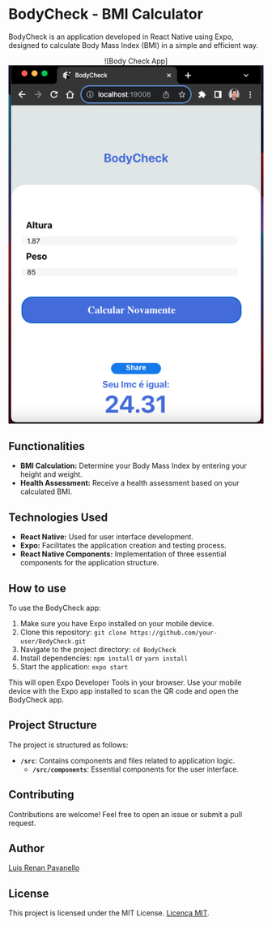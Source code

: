 # BodyCheck - BMI Calculator

BodyCheck is an application developed in React Native using Expo, designed to calculate Body Mass Index (BMI) in a simple and efficient way.

<div align="center">
![Body Check App]
</div>

<div align="center">
<img src="bodycheck.png" alt="LRP" width="auto"  height="auto" />
</div>

## Functionalities
 
- **BMI Calculation:** Determine your Body Mass Index by entering your height and weight.
- **Health Assessment:** Receive a health assessment based on your calculated BMI.

## Technologies Used

- **React Native:** Used for user interface development.
- **Expo:** Facilitates the application creation and testing process.
- **React Native Components:** Implementation of three essential components for the application structure.

## How to use

To use the BodyCheck app:

1. Make sure you have Expo installed on your mobile device.
2. Clone this repository: `git clone https://github.com/your-user/BodyCheck.git`
3. Navigate to the project directory: `cd BodyCheck`
4. Install dependencies: `npm install` or `yarn install`
5. Start the application: `expo start`

This will open Expo Developer Tools in your browser. Use your mobile device with the Expo app installed to scan the QR code and open the BodyCheck app.

## Project Structure

The project is structured as follows:

- **`/src`**: Contains components and files related to application logic.
  - **`/src/components`**: Essential components for the user interface.

## Contributing

Contributions are welcome! Feel free to open an issue or submit a pull request.

## Author

[Luis Renan Pavanello](https://github.com/luisrpavanelli)

## License
This project is licensed under the MIT License. [Licença MIT](https://opensource.org/licenses/MIT).
